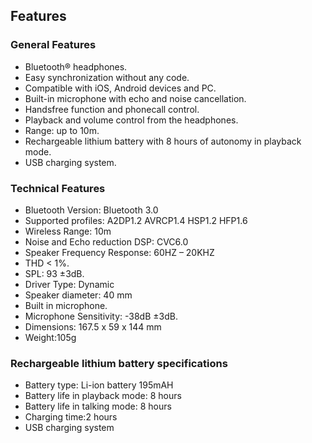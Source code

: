 ## Features

### General Features

- Bluetooth® headphones.
- Easy synchronization without any code.
- Compatible with iOS, Android devices and PC.
- Built-in microphone with echo and noise cancellation.
- Handsfree function and phonecall control.
- Playback and volume control from the headphones.
- Range: up to 10m.
- Rechargeable lithium battery with 8 hours of autonomy in playback mode.
- USB charging system.

### Technical Features

- Bluetooth Version: Bluetooth 3.0
- Supported profiles: A2DP1.2 AVRCP1.4 HSP1.2 HFP1.6
- Wireless Range: 10m
- Noise and Echo reduction DSP: CVC6.0
- Speaker Frequency Response: 60HZ – 20KHZ
- THD < 1%.
- SPL: 93 ±3dB.
- Driver Type: Dynamic
- Speaker diameter: 40 mm
- Built in microphone.
- Microphone Sensitivity: -38dB ±3dB.
- Dimensions: 167.5 x 59 x 144 mm
- Weight:105g

### Rechargeable lithium battery specifications

- Battery type: Li-ion battery 195mAH
- Battery life in playback mode: 8 hours
- Battery life in talking mode: 8 hours
- Charging time:2 hours
- USB charging system

